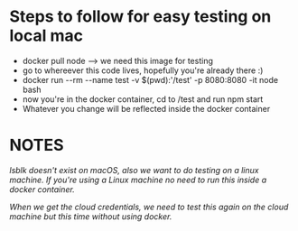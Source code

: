 # Steps to follow for easy testing on local mac 

* docker pull node --> we need this image for testing
* go to whereever this code lives, hopefully you're already there :)
* docker run --rm --name test -v $(pwd):'/test' -p 8080:8080 -it node bash
* now you're in the docker container, cd to /test and run npm start  
* Whatever you change will be reflected inside the docker container

# NOTES

<i> lsblk doesn't exist on macOS, also we want to do testing on a linux machine. If you're using a Linux machine no need to run this inside a docker container.

When we get the cloud credentials, we need to test this again on the cloud machine but this time without using docker.
